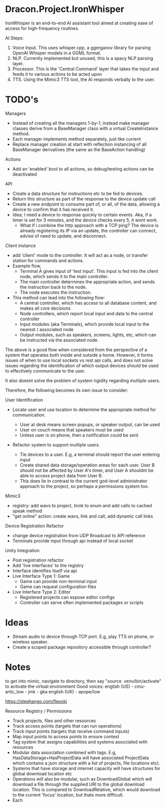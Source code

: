 # Dracon.Project.IronWhisper
IronWhisper is an end-to-end AI assistant tool aimed at creating ease of access for high-frequency routines. 

AI Steps: 
1. Voice Input. This uses whisper.cpp, a ggerganov library for parsing OpenAI Whisper models in a GGML format.
2. NLP. Currently implemented but unused, this is a spacy NLP parsing layer.
3. Processor. This is the 'Central Command' layer that takes the input and feeds it to various actions to be acted upon
4. TTS. Using the Mimic3 TTS tool, the AI responds verbally to the user.

# TODO's

Managers
- Instead of creating all the managers 1-by-1, instead make manager classes derive from a BaseManager class with a virtual CreateInstance method.
- Each manager implements method separately, just like current
- Replace manager creation at start with reflection instancing of all BaseManager derivatives (the same as the BaseAction handling)

Actions
- Add an 'enabled' bool to all actions, so debug/testing actions can be deactivated
  
API
- Create a data structure for instructions etc to be fed to devices.
- Return this structure as part of the response to the device update call
- Create a new endpoint to consume part of, or all, of the data, allowing a device to confirm that it has received it.
- Idea; I need a device to response quickly to certain events. Aka, if a timer is set for 3 minutes, and the device checks every 5, it wont work.
    - What if i combine the http approach with a TCP ping? The device is already registering its IP via an update, the controller can connect, advise of need to update, and disconnect. 
  
Client instance 
- add 'client' mode to the controller. It will act as a node, or transfer station for commands and actions.
- Example flow,
  - Terminal A gives input of 'test input'. This input is fed into the client node, which sends it to the main controller.
  - The main controller determines the appropriate action, and sends the instruction back to the node.
  - The node executes the instruction.
- This method can lead into the following flow:
  - A central controller, which has access to all database content, and makes all core decisions
  - Node controllers, which report local input and data to the central controller
  - Input modules (aka Terminals), which provide local input to the nearest / associated node
  - Output modules, such as speakers, screens, lights, etc, which can be instructed via the associated node.

The above is a good flow when considered from the perspective of a system that operates both inside and outside a home. However, it forms issues of when to use local sockets vs rest api calls, and does not solve issues regarding the identification of which output devices should be used to effectively communicate to the user. 

It also doesnt solve the problem of system rigidity regarding multiple users. 

Therefore, the following becomes its own issue to consider: 

User Identification
- Locate user and use location to determine the appropriate method for communication.
  - User at desk means screen popups, or speaker output, can be used
  - User on couch means that speakers must be used
  - Unless user is on phone, then a notification could be sent

 - Refactor system to support multiple users.
   - Tie devices to a user. E.g, a terminal should report the user entering input
   - Create shared data storage/operation areas for each user. User B should not be affected by User A's timer, and User A shouldnt be able to access project data from User B.
   - This does lie in contrast to the current god-level administrator approach to the project, so perhaps a permissions system too.
     
Mimic3
 - registry: add wavs to project, linnk to enum and add calls to cached speak method
 - "get online" action: create wavs, link and call, add dynamic call links

Device Registration Refactor
- change device registration from UDP Broadcast to API reference
- Terminals provide input through api instead of local socket

Unity Integration
- Post registration refactor
- Add 'live interfaces' to the registry
- Interface identifies itself via api
- Live Interface Type 1: Game
  - Game can provide non-terminal input
  - Game can request configuration files
- Live Interface Type 2: Editor
  - Registered projects can expose editor configs
  - Controller can serve often implemented packages or scripts
    
# Ideas
- Stream audio to device through TCP port. E.g, play TTS on phone, or wireless speaker.
- Create a scoped package repository accessible through controller?
  
# Notes

to get into mimic, navigate to directory, then say "source .venv/bin/activate" to activate the virtual environment
Good voices: 
english (US) - cmu-artic_low - jmk - gka
english (UK) - apope/low

https://stephango.com/flexoki

Resource Registry / Permissions
- Track projects, files and other resources
- Track access points (targets that can run operations)
- Track input points (targets that receive command inputs)
- Map input points to access points to ensure context
- Tag system that assigns capabilities and systems associated with resources
- Modular data association combined with tags. E.g, HasDataStorage+HasProjectData will have associated ProjectData which contains a json structure with a list of projects, file locations etc).
- Systems that have storage and internet capacity will have structures for global download location etc
- Operations will also be modular, such as DownloadGlobal which will download a file through the supplied URI to the global download location. This is compared to DownloadRelative, which would download to the current 'focus' location, but thats more difficult. 
- Each 



